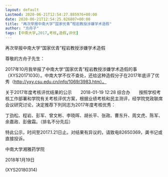 ```yaml
---
layout: default
Lastmod: 2020-06-21T12:54:27.885976+00:00
date: 2020-06-21T12:54:25.826807+00:00
title: "再次举报中南大学“国家优青”程岩教授涉嫌学术造假"
author: "方舟子"
tags: [中南大学,2017,考核,造假,评优]
---
```


再次举报中南大学“国家优青”程岩教授涉嫌学术造假

尊敬的方舟子先生：

2017年10月我举报了中南大学“国家优青”程岩教授涉嫌学术造假的事（XYS20171030）。中南大学不仅不查处，还给这种造假分子在2017年底评了优秀（http://yxy.csu.edu.cn/info/1069/3983.htm）。

关于2017年度考核评优结果的公示　　2018-01-19 12:28   综合办　　按照学校考核工作部署和学院有关考核评优方案，根据业绩考核和民主测评，经学院党政联席会议研究讨论，决定推荐下列同志为2017年度考核优秀：

丁劲松、程岩、彭军、曾文彬、李晓晖、胡长平、张政、曹东升、周文虎、陈军、余嘉政、彭傲霜。（排名不分先后）

特此公示，时间至2017.1.21日止。对结果有异议的，请致电82650369，龚书记或直接投诉。

中南大学湘雅药学院

2018年1月19日

(XYS20180314)

